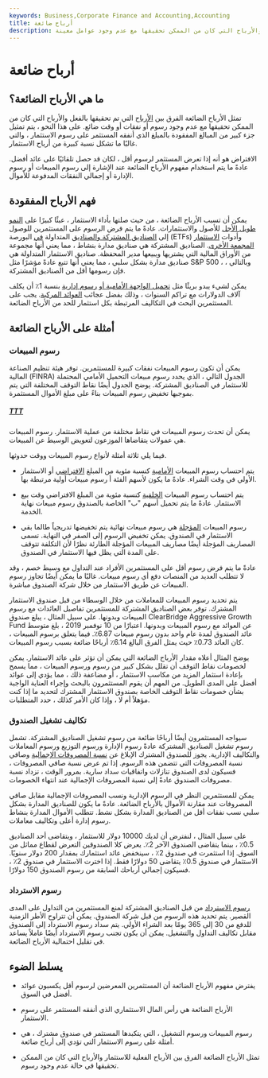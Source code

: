 ```yaml
---
keywords: Business,Corporate Finance and Accounting,Accounting
title: أرباح ضائعة
description: الأرباح الضائعة هي الفرق بين الأرباح التي تم تحقيقها بالفعل والأرباح التي كان من الممكن تحقيقها مع عدم وجود عوامل معينة.
---
```


# أرباح ضائعة
## ما هي الأرباح الضائعة؟

تمثل الأرباح الضائعة الفرق بين [الأرباح](/earnings) التي تم تحقيقها بالفعل والأرباح التي كان من الممكن تحقيقها مع عدم وجود رسوم أو نفقات أو وقت ضائع. على هذا النحو ، يتم تمثيل جزء كبير من المبالغ المفقودة بالمبلغ الذي أنفقه المستثمر على رسوم الاستثمار ، والتي غالبًا ما تشكل نسبة كبيرة من أرباح الاستثمار.

الافتراض هو أنه إذا تعرض المستثمر لرسوم أقل ، لكان قد حصل تلقائيًا على عائد أفضل. عادةً ما يتم استخدام مفهوم الأرباح الضائعة عند الإشارة إلى رسوم المبيعات أو رسوم الإدارة أو إجمالي النفقات المدفوعة للأموال.

## فهم الأرباح المفقودة

يمكن أن تسبب الأرباح الضائعة ، من حيث صلتها بأداء الاستثمار ، عبئًا كبيرًا على [النمو طويل الأجل](/longtermgrowth) للأصول والاستثمارات. عادةً ما يتم فرض الرسوم على المستثمرين للوصول إلى [الصناديق المشتركة والصناديق](/mutualfund) المتداولة [في](/etf) البورصة (ETFs) وأدوات [الاستثمار المجمعة الأخرى](/investmentvehicle). الصناديق المشتركة هي صناديق مدارة بنشاط ، مما يعني أنها مجموعة من الأوراق المالية التي يشتريها ويبيعها مدير المحفظة. صناديق الاستثمار المتداولة هي صناديق مدارة بشكل سلبي ، مما يعني أنها تتبع عادةً مؤشرًا مثل S&P 500 ، وبالتالي ، فإن رسومها أقل من الصناديق المشتركة.

يمكن لشيء يبدو بريئًا مثل [تحميل الواجهة الأمامية أو](/front-endload) [رسوم إدارية](/managementfee) بنسبة 1٪ أن يكلف آلاف الدولارات مع تراكم السنوات ، وذلك بفضل عجائب [العوائد المركبة](/compoundreturn). يجب على المستثمرين البحث في التكاليف المرتبطة بكل استثمار للحد من الأرباح الضائعة.

## أمثلة على الأرباح الضائعة

### رسوم المبيعات

يمكن أن تكون رسوم المبيعات نفقات كبيرة للمستثمرين. توفر هيئة تنظيم الصناعة المالية (FINRA) الجدول التالي ، الذي يحدد رسوم مبيعات التحميل الأمامي المحتملة للاستثمار في الصناديق المشتركة. يوضح الجدول أيضًا نقاط التوقف المختلفة التي يتم بموجبها تخفيض رسوم المبيعات بناءً على مبلغ الأموال المستثمرة.

<h5> <a href=""> TTT </a> </h5>

يمكن أن تحدث رسوم المبيعات في نقاط مختلفة من عملية الاستثمار. رسوم المبيعات هي عمولات يتقاضاها الموزعون لتعويض الوسيط عن المبيعات.

فيما يلي ثلاثة أمثلة لأنواع رسوم المبيعات ووقت حدوثها.

- يتم احتساب رسوم المبيعات [الأمامية](/front-endload) كنسبة مئوية من المبلغ [الافتراضي](/notionalvalue) أو الاستثمار الأولي في وقت الشراء. عادةً ما يكون لأسهم الفئة أ رسوم مبيعات أولية مرتبطة بها.

- يتم احتساب رسوم المبيعات [الخلفية](/back-end-load) كنسبة مئوية من المبلغ الافتراضي وقت بيع الاستثمار. عادةً ما يتم تحميل أسهم "ب" الخاصة بالصندوق رسوم مبيعات نهاية الخدمة.

- رسوم المبيعات [المؤجلة](/cdsc) هي رسوم مبيعات نهائية يتم تخفيضها تدريجياً طالما بقي الاستثمار في الصندوق. يمكن تخفيض الرسوم إلى الصفر في النهاية. تسمى المصاريف المؤجلة أيضًا مصاريف المبيعات المؤجلة الطارئة نظرًا لأن التكلفة تتوقف على المدة التي يظل فيها الاستثمار في الصندوق.

عادةً ما يتم فرض رسوم أقل على المستثمرين الأفراد عند التداول مع وسيط خصم ، وقد لا تتطلب العديد من المنصات دفع أي رسوم مبيعات. غالبًا ما يمكن أيضًا تجاوز رسوم المبيعات عن طريق الاستثمار من خلال شركة الصندوق مباشرة.

يتم تحديد رسوم المبيعات للمعاملات من خلال الوسطاء من قبل صندوق الاستثمار المشترك. توفر بعض الصناديق المشتركة للمستثمرين تفاصيل العائدات مع رسوم المبيعات وبدونها. على سبيل المثال ، يبلغ صندوق ClearBridge Aggressive Growth Fund عن العوائد مع رسوم المبيعات وبدونها. اعتبارًا من 10 نوفمبر 2019 ، بلغ متوسط عائد الصندوق لمدة عام واحد بدون رسوم مبيعات 6.87٪. فيما يتعلق برسوم المبيعات ، كان العائد 0.73٪ حيث يمثل الفرق البالغ 6.14٪ أرباحًا ضائعة بسبب رسوم المبيعات.

يوضح المثال أعلاه مقدار الأرباح الضائعة التي يمكن أن تؤثر على عائد الاستثمار. يمكن لخصومات نقاط التوقف أن تقلل بشكل كبير من رسوم ورسوم المبيعات ، مما يسمح بإعادة استثمار المزيد من مكاسب الاستثمار ، أو مضاعفة ذلك ، مما يؤدي إلى عوائد أفضل على المدى الطويل. من المهم أن يقوم المستثمرون بالبحث وإجراء العناية الواجبة بشأن خصومات نقاط التوقف الخاصة بصندوق الاستثمار المشترك لتحديد ما إذا كنت مؤهلاً أم لا ، وإذا كان الأمر كذلك ، حدد المتطلبات.

### تكاليف تشغيل الصندوق

سيواجه المستثمرون أيضًا أرباحًا ضائعة من رسوم تشغيل الصناديق المشتركة. تشمل رسوم تشغيل الصناديق المشتركة عادةً رسوم الإدارة ورسوم التوزيع ورسوم المعاملات والتكاليف الإدارية. يجوز للصندوق المشترك الإبلاغ عن [نسبة المصروفات الإجمالية](/gross-expense-ratio) وصافي نسبة المصروفات التي تتضمن هذه الرسوم. إذا تم عرض نسبة صافي المصروفات ، فسيكون لدى الصندوق تنازلات واتفاقيات سداد سارية. بمرور الوقت ، تزداد نسبة مصروفات الصندوق عادةً إلى نسبة المصروفات الإجمالية عند انتهاء الخصومات.

يمكن للمستثمرين النظر في الرسوم الإدارية ونسب المصروفات الإجمالية مقابل صافي المصروفات عند مقارنة الأموال بالأرباح الضائعة. عادةً ما يكون للصناديق المدارة بشكل سلبي نسب نفقات أقل من الصناديق المدارة بشكل نشط. تتطلب الأموال المدارة بنشاط رسوم إدارة أعلى وتكاليف معاملات.

على سبيل المثال ، لنفترض أن لديك 10000 دولار للاستثمار ، ويتقاضى أحد الصناديق 0.5٪ ، بينما يتقاضى الصندوق الآخر 2٪. يعرض كلا الصندوقين التعرض لقطاع مماثل من السوق. إذا استثمرت في صندوق 2٪ ، سينخفض عائد استثمارك بمقدار 200 دولار سنويًا. الاستثمار في صندوق 0.5٪ يتقاضى 50 دولارًا فقط. إذا اخترت الاستثمار في صندوق 2٪ ، فسيكون إجمالي أرباحك السابقة من رسوم الصندوق 150 دولارًا.

### رسوم الاسترداد

[رسوم الاسترداد](/redemptionfee) من قبل الصناديق المشتركة لمنع المستثمرين من التداول على المدى القصير. يتم تحديد هذه الرسوم من قبل شركة الصندوق. يمكن أن تتراوح الأطر الزمنية للدفع من 30 إلى 365 يومًا بعد الشراء الأولي. يتم سداد رسوم الاسترداد إلى الصندوق مقابل تكاليف التداول والتشغيل. يمكن أن يكون تجنب رسوم الاسترداد أيضًا عاملاً يساعد في تقليل احتمالية الأرباح الضائعة.

## يسلط الضوء

- يفترض مفهوم الأرباح الضائعة أن المستثمرين المعرضين لرسوم أقل يكسبون عوائد أفضل في السوق.

- الأرباح الضائعة هي رأس المال الاستثماري الذي أنفقه المستثمر على رسوم الاستثمار.

- رسوم المبيعات ورسوم التشغيل ، التي يتكبدها المستثمر في صندوق مشترك ، هي أمثلة على رسوم الاستثمار التي تؤدي إلى أرباح ضائعة.

- تمثل الأرباح الضائعة الفرق بين الأرباح الفعلية للاستثمار والأرباح التي كان من الممكن تحقيقها في حالة عدم وجود رسوم.

